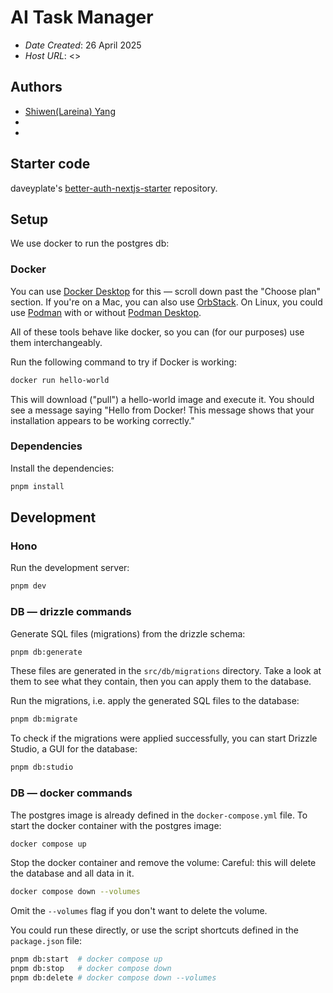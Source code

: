 # AI Task Manager

- _Date Created_: 26 April 2025
- _Host URL_: <>

## Authors

- [Shiwen(Lareina) Yang](sy796@cornell.edu)
- [](@cornell.edu)
- [](@cornell.edu)

## Starter code

daveyplate's [better-auth-nextjs-starter](https://github.com/daveyplate/better-auth-nextjs-starter) repository.

## Setup

We use docker to run the postgres db:

### Docker

You can use [Docker Desktop](https://www.docker.com/products/docker-desktop/) for this — scroll down past the "Choose plan" section. If you're on a Mac, you can also use [OrbStack](https://orbstack.dev/). On Linux, you could use [Podman](https://podman.io/) with or without [Podman Desktop](https://podman-desktop.io/).

All of these tools behave like docker, so you can (for our purposes) use them interchangeably.

Run the following command to try if Docker is working:
```bash
docker run hello-world
```

This will download ("pull") a hello-world image and execute it. You should see a message saying "Hello from Docker! This message shows that your installation appears to be working correctly."

### Dependencies

Install the dependencies:
```bash
pnpm install
```

## Development

### Hono

Run the development server:
```bash
pnpm dev
```

### DB — drizzle commands

Generate SQL files (migrations) from the drizzle schema:
```bash
pnpm db:generate
```

These files are generated in the `src/db/migrations` directory. Take a look at them to see what they contain, then you can apply them to the database.

Run the migrations, i.e. apply the generated SQL files to the database:
```bash
pnpm db:migrate
```

To check if the migrations were applied successfully, you can start Drizzle Studio, a GUI for the database:
```bash
pnpm db:studio
```

### DB — docker commands

The postgres image is already defined in the `docker-compose.yml` file.
To start the docker container with the postgres image:

```bash
docker compose up
```

Stop the docker container and remove the volume:
Careful: this will delete the database and all data in it.
```bash
docker compose down --volumes
```
Omit the `--volumes` flag if you don't want to delete the volume.


You could run these directly, or use the script shortcuts defined in the `package.json` file:

```bash
pnpm db:start  # docker compose up
pnpm db:stop   # docker compose down
pnpm db:delete # docker compose down --volumes
```